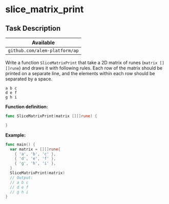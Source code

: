 # slice_matrix_print

## Task Description

| Available                     |
| ----------------------------- |
| `github.com/alem-platform/ap` |

Write a function `SliceMatrixPrint` that take a 2D matrix of runes (`matrix [][]rune`) and draws it with following rules. Each row of the matrix should be printed on a separate line, and the elements within each row should be separated by a space.

```
a b c
d e f
g h i
```

**Function definition:**

```go
func SliceMatrixPrint(matrix [][]rune) {

}
```

**Example:**

```go
func main() {
  var matrix = [][]rune{
    { 'a', 'b', 'c' },
    { 'd', 'e', 'f' },
    { 'g', 'h', 'i' },
  }
  SliceMatrixPrint(matrix)
  // Output:
  // a b c
  // d e f
  // g h i
}
```
